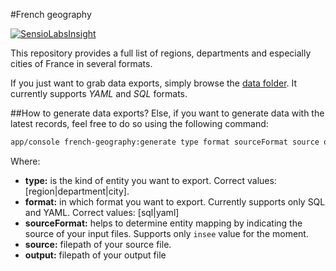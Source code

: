 #French geography

[![SensioLabsInsight](https://insight.sensiolabs.com/projects/adbfc5f0-6e50-477c-837b-88250e4ab11a/big.png)](https://insight.sensiolabs.com/projects/adbfc5f0-6e50-477c-837b-88250e4ab11a)

This repository provides a full list of regions, departments and especially cities of France in several formats.

If you just want to grab data exports, simply browse the [data folder](https://github.com/jpetitcolas/french-geography/tree/master/data). It currently supports *YAML* and *SQL* formats.

##How to generate data exports?
Else, if you want to generate data with the latest records, feel free to do so using the following command:

````bash
app/console french-geography:generate type format sourceFormat source output
````

Where:

* **type:** is the kind of entity you want to export. Correct values: [region|department|city].
* **format:** in which format you want to export. Currently supports only SQL and YAML. Correct values: [sql|yaml]
* **sourceFormat:** helps to determine entity mapping by indicating the source of your input files. Supports only `insee` value for the moment.
* **source:** filepath of your source file.
* **output:** filepath of your output file
